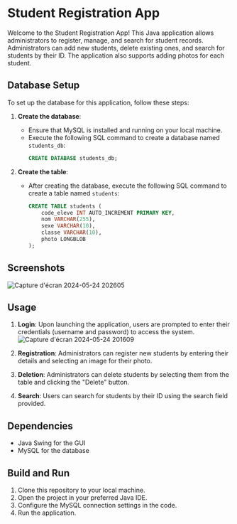 # Student Registration App

Welcome to the Student Registration App! This Java application allows administrators to register, manage, and search for student records. Administrators can add new students, delete existing ones, and search for students by their ID. The application also supports adding photos for each student.

## Database Setup

To set up the database for this application, follow these steps:

1. **Create the database**:
   - Ensure that MySQL is installed and running on your local machine.
   - Execute the following SQL command to create a database named `students_db`:
     ```sql
     CREATE DATABASE students_db;
     ```

2. **Create the table**:
   - After creating the database, execute the following SQL command to create a table named `students`:
     ```sql
     CREATE TABLE students (
         code_eleve INT AUTO_INCREMENT PRIMARY KEY,
         nom VARCHAR(255),
         sexe VARCHAR(10),
         classe VARCHAR(10),
         photo LONGBLOB
     );
     ```

## Screenshots

![Capture d'écran 2024-05-24 202605](https://github.com/RayenMarzouk6/Student-Registration-Java-App-/assets/162569033/d85536d5-66c5-4dfc-991f-a19d07cf68fa)

## Usage

1. **Login**: Upon launching the application, users are prompted to enter their credentials (username and password) to access the system.![Capture d'écran 2024-05-24 201609](https://github.com/RayenMarzouk6/Student-Registration-Java-App-/assets/162569033/4e0f7ca7-d5dd-4b9f-8de7-bb22ffea1bbe)

2. **Registration**: Administrators can register new students by entering their details and selecting an image for their photo.
3. **Deletion**: Administrators can delete students by selecting them from the table and clicking the "Delete" button.
4. **Search**: Users can search for students by their ID using the search field provided.

## Dependencies

- Java Swing for the GUI
- MySQL for the database

## Build and Run

1. Clone this repository to your local machine.
2. Open the project in your preferred Java IDE.
3. Configure the MySQL connection settings in the code.
4. Run the application.
